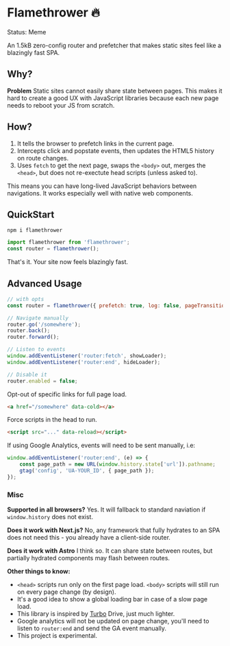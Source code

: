
# Flamethrower 🔥

Status: Meme

An 1.5kB zero-config router and prefetcher that makes static sites feel like a blazingly fast SPA.

## Why?

**Problem** Static sites cannot easily share state between pages. This makes it hard to create a good UX with JavaScript libraries because each new page needs to reboot your JS from scratch.

## How?

1. It tells the browser to prefetch links in the current page.
2. Intercepts click and popstate events, then updates the HTML5 history on route changes.  
3. Uses `fetch` to get the next page, swaps the `<body>` out, merges the `<head>`, but does not re-exectute head scripts (unless asked to). 

This means you can have long-lived JavaScript behaviors between navigations. It works especially well with native web components. 

## QuickStart

```
npm i flamethrower
```

```js
import flamethrower from 'flamethrower';
const router = flamethrower();
```

That's it. Your site now feels blazingly fast.


## Advanced Usage

```js
// with opts 
const router = flamethrower({ prefetch: true, log: false, pageTransitions: false });

// Navigate manually
router.go('/somewhere');
router.back();
router.forward();

// Listen to events
window.addEventListener('router:fetch', showLoader);
window.addEventListener('router:end', hideLoader);

// Disable it
router.enabled = false;
```

Opt-out of specific links for full page load. 

```html
<a href="/somewhere" data-cold></a>
```

Force scripts in the head to run.

```html
<script src="..." data-reload></script>
```

If using Google Analytics, events will need to be sent manually, i.e:

```js
window.addEventListener('router:end', (e) => {
    const page_path = new URL(window.history.state['url']).pathname;
    gtag('config', 'UA-YOUR_ID', { page_path });
});
```

### Misc

**Supported in all browsers?** Yes. It will fallback to standard naviation if `window.history` does not exist. 

**Does it work with Next.js?** No, any framework that fully hydrates to an SPA does not need this - you already have a client-side router. 

**Does it work with Astro** I think so. It can share state between routes, but partially hydrated components may flash between routes.

**Other things to know:**

- `<head>` scripts run only on the first page load. `<body>` scripts will still run on every page change (by design). 
- It's a good idea to show a global loading bar in case of a slow page load.
- This library is inspired by [Turbo](https://github.com/hotwired/turbo) Drive, just much lighter. 
- Google analytics will not be updated on page change, you'll need to listen to `router:end` and send the GA event manually.
- This project is experimental. 